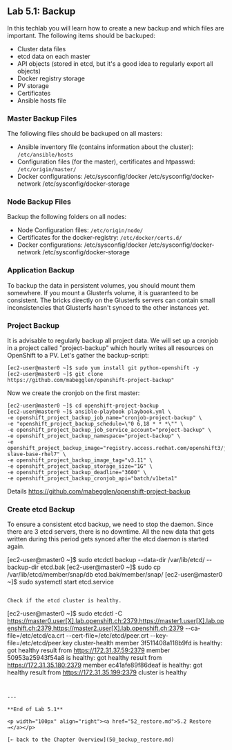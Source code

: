 ## Lab 5.1: Backup

In this techlab you will learn how to create a new backup and which files are important. The following items should be backuped:

- Cluster data files
- etcd data on each master
- API objects (stored in etcd, but it's a good idea to regularly export all objects)
- Docker registry storage
- PV storage
- Certificates
- Ansible hosts file


### Master Backup Files

The following files should be backuped on all masters:

- Ansible inventory file (contains information about the cluster): `/etc/ansible/hosts`
- Configuration files (for the master), certificates and htpasswd: `/etc/origin/master/`
- Docker configurations: /etc/sysconfig/docker /etc/sysconfig/docker-network /etc/sysconfig/docker-storage


### Node Backup Files

Backup the following folders on all nodes:

- Node Configuration files: `/etc/origin/node/`
- Certificates for the docker-registry: `/etc/docker/certs.d/`
- Docker configurations: /etc/sysconfig/docker /etc/sysconfig/docker-network /etc/sysconfig/docker-storage


### Application Backup

To backup the data in persistent volumes, you should mount them somewhere. If you mount a Glusterfs volume, it is guaranteed to be consistent. The bricks directly on the Glusterfs servers can contain small inconsistencies that Glusterfs hasn't synced to the other instances yet.


### Project Backup

It is advisable to regularly backup all project data.
We will set up a cronjob in a project called "project-backup" which hourly writes all resources on OpenShift to a PV.
Let's gather the backup-script:
```
[ec2-user@master0 ~]$ sudo yum install git python-openshift -y
[ec2-user@master0 ~]$ git clone https://github.com/mabegglen/openshift-project-backup"
```
Now we create the cronjob on the first master:
```
[ec2-user@master0 ~]$ cd openshift-project-backup 
[ec2-user@master0 ~]$ ansible-playbook playbook.yml \
-e openshift_project_backup_job_name="cronjob-project-backup" \
-e "openshift_project_backup_schedule=\"0 6,18 * * *\"" \
-e openshift_project_backup_job_service_account="project-backup" \
-e openshift_project_backup_namespace="project-backup" \
-e openshift_project_backup_image="registry.access.redhat.com/openshift3/jenkins-slave-base-rhel7" \
-e openshift_project_backup_image_tag="v3.11" \
-e openshift_project_backup_storage_size="1G" \
-e openshift_project_backup_deadline="3600" \
-e openshift_project_backup_cronjob_api="batch/v1beta1"
```
Details https://github.com/mabegglen/openshift-project-backup


### Create etcd Backup

To ensure a consistent etcd backup, we need to stop the daemon. Since there are 3 etcd servers, there is no downtime. All the new data that gets written during this period gets synced after the etcd daemon is started again.



[ec2-user@master0 ~]$ sudo etcdctl backup --data-dir /var/lib/etcd/ --backup-dir etcd.bak
[ec2-user@master0 ~]$ sudo cp /var/lib/etcd/member/snap/db etcd.bak/member/snap/
[ec2-user@master0 ~]$ sudo systemctl start etcd.service
```

Check if the etcd cluster is healthy.
```
[ec2-user@master0 ~]$ sudo etcdctl -C https://master0.user[X].lab.openshift.ch:2379,https://master1.user[X].lab.openshift.ch:2379,https://master2.user[X].lab.openshift.ch:2379 --ca-file=/etc/etcd/ca.crt --cert-file=/etc/etcd/peer.crt --key-file=/etc/etcd/peer.key cluster-health
member 3f511408a118b9fd is healthy: got healthy result from https://172.31.37.59:2379
member 50953a25943f54a8 is healthy: got healthy result from https://172.31.35.180:2379
member ec41afe89f86deaf is healthy: got healthy result from https://172.31.35.199:2379
cluster is healthy
```


---

**End of Lab 5.1**

<p width="100px" align="right"><a href="52_restore.md">5.2 Restore →</a></p>

[← back to the Chapter Overview](50_backup_restore.md)
